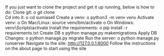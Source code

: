 If you just want to clone the project and get it up running, below is how to do:
Clone git:
o	git clone  
Cd into it:
o	cd sumiasell
	Create a venv:
o	python3 -m venv venv
	Activate venv:
o	On Mac/Linux: source venv/bin/activate
o	On Windows: venv\Scripts\activate
	Install the requirements:
o	pip install -r requirements.txt
Create DB
o	python manage.py makemigrations
	Apply DB Changes:
o	python manage.py migrate
	Run the server:
o	python manage.py runserver
Navigate to the site: http://127.0.0.1:8000
Follow the instructions on the about page to start using the site

